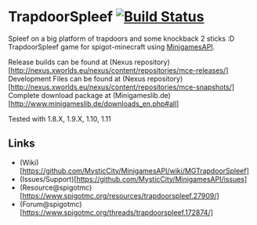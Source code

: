 TrapdoorSpleef [![Build Status](http://www.minigameslib.de/build.png?app=TrapdoorSpleef&major=1)](http://www.minigameslib.de/buildref.php?app=TrapdoorSpleef&major=1)
==============

Spleef on a big platform of trapdoors and some knockback 2 sticks :D
TrapdoorSpleef game for spigot-minecraft using [MinigamesAPI](https://github.com/MysticCity/MinigamesAPI).

Release builds can be found at (Nexus repository)[http://nexus.xworlds.eu/nexus/content/repositories/mce-releases/]
Development Files can be found at (Nexus repository)[http://nexus.xworlds.eu/nexus/content/repositories/mce-snapshots/]
Complete download package at (Minigameslib.de)[http://www.minigameslib.de/downloads_en.php#all]

Tested with 1.8.X, 1.9.X, 1.10, 1.11

Links
--------

- (Wiki)[https://github.com/MysticCity/MinigamesAPI/wiki/MGTrapdoorSpleef]
- (Issues/Support)[https://github.com/MysticCity/MinigamesAPI/issues]
- (Resource@spigotmc)[https://www.spigotmc.org/resources/trapdoorspleef.27909/]
- (Forum@spigotmc)[https://www.spigotmc.org/threads/trapdoorspleef.172874/]
